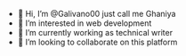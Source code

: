 - 👋 Hi, I’m @Galivano00 just call me Ghaniya
- 👀 I’m interested in web development
- 🌱 I’m currently working as technical writer
- 💞️ I’m looking to collaborate on this platform


<!---
Galivano00/Galivano00 is a ✨ special ✨ repository because its `README.md` (this file) appears on your GitHub profile.
You can click the Preview link to take a look at your changes.
--->
